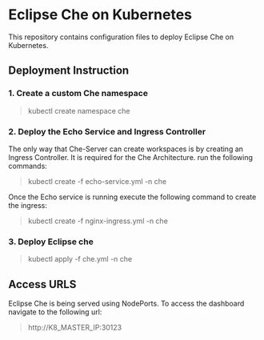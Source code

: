# Eclipse Che on Kubernetes
This repository contains configuration files to deploy Eclipse Che on Kubernetes.

## Deployment Instruction

### 1. Create a custom Che namespace

> kubectl create namespace che

### 2. Deploy the Echo Service and Ingress Controller

The only way that Che-Server can create workspaces is by creating an Ingress Controller. It is required for the Che Architecture. run the following commands:

> kubectl create -f echo-service.yml -n che

Once the Echo service is running execute the following command to create the ingress:

> kubectl create -f nginx-ingress.yml -n che


### 3. Deploy Eclipse che

> kubectl apply -f che.yml -n che

## Access URLS

Eclipse Che is being served using NodePorts. To access the dashboard navigate to the following url:

> http://K8_MASTER_IP:30123